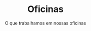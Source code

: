 ---
layout: simple-page
title: Oficinas
subtitle: O que trabalhamos em nossas oficinas
section_id: oficinas
icon: icon-users
---